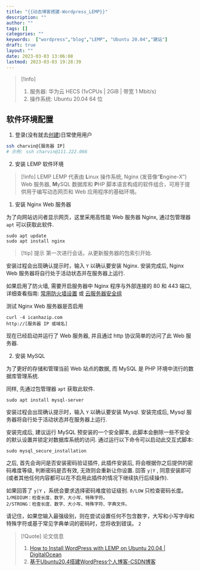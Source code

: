 ```yaml
---
title: "{{动态博客搭建-Wordpress_LEMP}}"
description: ""
author: ""
tags: []
categories: ""
keywords:  ["wordpress","blog","LEMP", "Ubuntu 20.04","建站"]
draft: true
layout: ""
date: 2023-03-03 13:06:08
lastmod: 2023-03-03 19:28:39
---
```



> [!info] 
> 1. 服务器: 华为云 HECS (1vCPUs | 2GiB | 带宽 1 Mbit/s)
> 2. 操作系统: Ubuntu 20.04 64 位

## 软件环境配置

1. 登录(没有就去[创建](../Research/计算机/{8}_linux.md#初始服务器设置))日常使用用户
```bash
ssh charvin@[服务器 IP]
# 示例: ssh charvin@111.222.066
```

2. 安装 LEMP 软件环境

> [!info] LEMP
> LEMP 代表由 **L**inux 操作系统, Nginx (发音像“**E**ngine-X”) Web 服务器, **M**ySQL 数据库和 **P**HP 脚本语言构成的软件组合，可用于提供用于编写动态网页和 Web 应用程序的基础环境。

1. 安装 Nginx Web 服务器

为了向网站访问者显示网页，这里采用高性能 Web 服务器 Nginx, 通过包管理器 `apt` 可以获取此软件.

```
sudo apt update
sudo apt install nginx
```

> [!tip] 提示
> 第一次进行会话，从更新服务器的包索引开始.


安装过程会出现确认提示时，输入 `Y` 以确认要安装 Nginx. 安装完成后, Nginx Web 服务器将自行处于活动状态并在服务器上运行.

如果启用了防火墙, 需要开启服务器中 Nginx 程序与外部连接的 80 和 443 端口, 详细查看指南: [常用防火墙设置](../Research/计算机/{8}_linux.md#常用防火墙设置) 或 [云服务器安全组](../Research/计算机/{8}_linux.md#华为云服务器安全组)


测试 Nginx Web 服务器是否启用

```
curl -4 icanhazip.com
http://[服务器 IP 或域名]
```
现在已经启动并运行了 Web 服务器, 并且通过 http 协议简单的访问了此 Web 服务器. 

2. 安装 MySQL

为了更好的存储和管理当前 Web 站点的数据, 而 MySQL 是 PHP 环境中流行的数据库管理系统.

同样, 先通过包管理器 `apt` 获取此软件.

```
sudo apt install mysql-server
```
安装过程会出现确认提示时，输入 `Y` 以确认要安装 Mysql. 安装完成后, Mysql 服务器将自行处于活动状态并在服务器上运行.

安装完成后, 建议运行 MySQL 预安装的一个安全脚本, 此脚本会删除一些不安全的默认设置并锁定对数据库系统的访问. 通过运行以下命令可以启动此交互式脚本:

```
sudo mysql_secure_installation
```

之后, 首先会询问是否安装密码验证插件, 此插件安装后, 将会根据你之后提供的密码难度等级, 判断密码是否有效, 无效则会重新让你设置. 回答 `y|Y` , 同意安装即可(或者其他任何内容都可以在不启用此插件的情况下继续执行后续操作).


如果回答了 `y|Y` ，系统会要求选择密码难度验证级别. `0/LOW`  只检查密码长度。
`1/MEDIUM：检查长度、数字、大小写、特殊字符。`  
`2/STRONG：检查长度、数字、大小写、特殊字符、字典文件。`

请记住，如果您输入最强级别，则在尝试设置任何不包含数字，大写和小写字母和特殊字符或基于常见字典单词的密码时，您将收到错误。 `2`

> [!Quote] 论文信息
>1. [How to Install WordPress with LEMP on Ubuntu 20.04 | DigitalOcean](https://www.digitalocean.com/community/tutorials/how-to-install-wordpress-with-lemp-on-ubuntu-20-04)
>2. [基于Ubuntu20.4搭建WordPress个人博客-CSDN博客](https://blog.csdn.net/TM2022/article/details/124386462)
